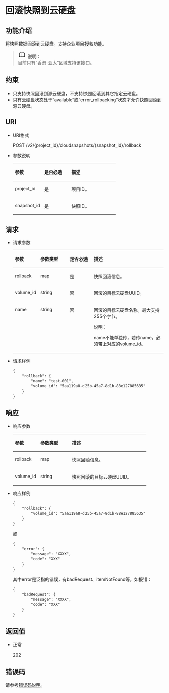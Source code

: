 # 回滚快照到云硬盘<a name="ZH-CN_TOPIC_0142374138"></a>

## 功能介绍<a name="section29798282112049"></a>

将快照数据回滚到云硬盘。支持企业项目授权功能。

>![](public_sys-resources/icon-note.gif) **说明：**   
>目前只有“香港-亚太”区域支持该接口。  

## 约束<a name="section18412201112049"></a>

-   只支持快照回滚到源云硬盘，不支持快照回滚到其它指定云硬盘。
-   只有云硬盘状态处于“available“或“error\_rollbacking“状态才允许快照回滚到源云硬盘。

## URI<a name="section56404342112049"></a>

-   URI格式

    POST /v2/\{project\_id\}/cloudsnapshots/\{snapshot\_id\}/rollback


-   参数说明

    <a name="zh-cn_topic_0051408629_table37114383112049"></a>
    <table><thead align="left"><tr id="zh-cn_topic_0051408629_row4845983112049"><th class="cellrowborder" valign="top" width="28.57%" id="mcps1.1.4.1.1"><p id="zh-cn_topic_0051408629_p56980371112049"><a name="zh-cn_topic_0051408629_p56980371112049"></a><a name="zh-cn_topic_0051408629_p56980371112049"></a>参数</p>
    </th>
    <th class="cellrowborder" valign="top" width="26.529999999999998%" id="mcps1.1.4.1.2"><p id="zh-cn_topic_0051408629_p52007339112049"><a name="zh-cn_topic_0051408629_p52007339112049"></a><a name="zh-cn_topic_0051408629_p52007339112049"></a>是否必选</p>
    </th>
    <th class="cellrowborder" valign="top" width="44.9%" id="mcps1.1.4.1.3"><p id="zh-cn_topic_0051408629_p51844944112049"><a name="zh-cn_topic_0051408629_p51844944112049"></a><a name="zh-cn_topic_0051408629_p51844944112049"></a>描述</p>
    </th>
    </tr>
    </thead>
    <tbody><tr id="zh-cn_topic_0051408629_row38690921112049"><td class="cellrowborder" valign="top" width="28.57%" headers="mcps1.1.4.1.1 "><p id="zh-cn_topic_0051408629_p46956895112049"><a name="zh-cn_topic_0051408629_p46956895112049"></a><a name="zh-cn_topic_0051408629_p46956895112049"></a>project_id</p>
    </td>
    <td class="cellrowborder" valign="top" width="26.529999999999998%" headers="mcps1.1.4.1.2 "><p id="zh-cn_topic_0051408629_p45412121112049"><a name="zh-cn_topic_0051408629_p45412121112049"></a><a name="zh-cn_topic_0051408629_p45412121112049"></a>是</p>
    </td>
    <td class="cellrowborder" valign="top" width="44.9%" headers="mcps1.1.4.1.3 "><p id="zh-cn_topic_0051408629_p54503167112049"><a name="zh-cn_topic_0051408629_p54503167112049"></a><a name="zh-cn_topic_0051408629_p54503167112049"></a>项目ID。</p>
    </td>
    </tr>
    <tr id="zh-cn_topic_0051408629_row20766463112049"><td class="cellrowborder" valign="top" width="28.57%" headers="mcps1.1.4.1.1 "><p id="zh-cn_topic_0051408629_p4361939112049"><a name="zh-cn_topic_0051408629_p4361939112049"></a><a name="zh-cn_topic_0051408629_p4361939112049"></a>snapshot_id</p>
    </td>
    <td class="cellrowborder" valign="top" width="26.529999999999998%" headers="mcps1.1.4.1.2 "><p id="zh-cn_topic_0051408629_p17772808112049"><a name="zh-cn_topic_0051408629_p17772808112049"></a><a name="zh-cn_topic_0051408629_p17772808112049"></a>是</p>
    </td>
    <td class="cellrowborder" valign="top" width="44.9%" headers="mcps1.1.4.1.3 "><p id="zh-cn_topic_0051408629_p30311366112049"><a name="zh-cn_topic_0051408629_p30311366112049"></a><a name="zh-cn_topic_0051408629_p30311366112049"></a>快照ID。</p>
    </td>
    </tr>
    </tbody>
    </table>


## 请求<a name="section54272198112126"></a>

-   请求参数

    <a name="zh-cn_topic_0051408629_table262294112126"></a>
    <table><thead align="left"><tr id="zh-cn_topic_0051408629_row15086975112126"><th class="cellrowborder" valign="top" width="15.841584158415841%" id="mcps1.1.5.1.1"><p id="zh-cn_topic_0051408629_p14085481112126"><a name="zh-cn_topic_0051408629_p14085481112126"></a><a name="zh-cn_topic_0051408629_p14085481112126"></a>参数</p>
    </th>
    <th class="cellrowborder" valign="top" width="19.801980198019802%" id="mcps1.1.5.1.2"><p id="zh-cn_topic_0051408629_p73303112126"><a name="zh-cn_topic_0051408629_p73303112126"></a><a name="zh-cn_topic_0051408629_p73303112126"></a>参数类型</p>
    </th>
    <th class="cellrowborder" valign="top" width="15.841584158415841%" id="mcps1.1.5.1.3"><p id="zh-cn_topic_0051408629_p5937586112126"><a name="zh-cn_topic_0051408629_p5937586112126"></a><a name="zh-cn_topic_0051408629_p5937586112126"></a>是否必选</p>
    </th>
    <th class="cellrowborder" valign="top" width="48.51485148514851%" id="mcps1.1.5.1.4"><p id="zh-cn_topic_0051408629_p11182433112126"><a name="zh-cn_topic_0051408629_p11182433112126"></a><a name="zh-cn_topic_0051408629_p11182433112126"></a>描述</p>
    </th>
    </tr>
    </thead>
    <tbody><tr id="zh-cn_topic_0051408629_row33533036112126"><td class="cellrowborder" valign="top" width="15.841584158415841%" headers="mcps1.1.5.1.1 "><p id="zh-cn_topic_0051408629_p31821365112126"><a name="zh-cn_topic_0051408629_p31821365112126"></a><a name="zh-cn_topic_0051408629_p31821365112126"></a>rollback</p>
    </td>
    <td class="cellrowborder" valign="top" width="19.801980198019802%" headers="mcps1.1.5.1.2 "><p id="zh-cn_topic_0051408629_p27393734112126"><a name="zh-cn_topic_0051408629_p27393734112126"></a><a name="zh-cn_topic_0051408629_p27393734112126"></a>map</p>
    </td>
    <td class="cellrowborder" valign="top" width="15.841584158415841%" headers="mcps1.1.5.1.3 "><p id="zh-cn_topic_0051408629_p4299976112126"><a name="zh-cn_topic_0051408629_p4299976112126"></a><a name="zh-cn_topic_0051408629_p4299976112126"></a>是</p>
    </td>
    <td class="cellrowborder" valign="top" width="48.51485148514851%" headers="mcps1.1.5.1.4 "><p id="zh-cn_topic_0051408629_p12753762112126"><a name="zh-cn_topic_0051408629_p12753762112126"></a><a name="zh-cn_topic_0051408629_p12753762112126"></a>快照回滚信息。</p>
    </td>
    </tr>
    <tr id="zh-cn_topic_0051408629_row47675000112126"><td class="cellrowborder" valign="top" width="15.841584158415841%" headers="mcps1.1.5.1.1 "><p id="zh-cn_topic_0051408629_p36469802112126"><a name="zh-cn_topic_0051408629_p36469802112126"></a><a name="zh-cn_topic_0051408629_p36469802112126"></a>volume_id</p>
    </td>
    <td class="cellrowborder" valign="top" width="19.801980198019802%" headers="mcps1.1.5.1.2 "><p id="zh-cn_topic_0051408629_p1264009112126"><a name="zh-cn_topic_0051408629_p1264009112126"></a><a name="zh-cn_topic_0051408629_p1264009112126"></a>string</p>
    </td>
    <td class="cellrowborder" valign="top" width="15.841584158415841%" headers="mcps1.1.5.1.3 "><p id="zh-cn_topic_0051408629_p35275900112126"><a name="zh-cn_topic_0051408629_p35275900112126"></a><a name="zh-cn_topic_0051408629_p35275900112126"></a>否</p>
    </td>
    <td class="cellrowborder" valign="top" width="48.51485148514851%" headers="mcps1.1.5.1.4 "><p id="zh-cn_topic_0051408629_p38775660112126"><a name="zh-cn_topic_0051408629_p38775660112126"></a><a name="zh-cn_topic_0051408629_p38775660112126"></a>回滚的目标云硬盘UUID。</p>
    </td>
    </tr>
    <tr id="zh-cn_topic_0051408629_row13436622112126"><td class="cellrowborder" valign="top" width="15.841584158415841%" headers="mcps1.1.5.1.1 "><p id="zh-cn_topic_0051408629_p14624579112126"><a name="zh-cn_topic_0051408629_p14624579112126"></a><a name="zh-cn_topic_0051408629_p14624579112126"></a>name</p>
    </td>
    <td class="cellrowborder" valign="top" width="19.801980198019802%" headers="mcps1.1.5.1.2 "><p id="zh-cn_topic_0051408629_p43740265112126"><a name="zh-cn_topic_0051408629_p43740265112126"></a><a name="zh-cn_topic_0051408629_p43740265112126"></a>string</p>
    </td>
    <td class="cellrowborder" valign="top" width="15.841584158415841%" headers="mcps1.1.5.1.3 "><p id="zh-cn_topic_0051408629_p53300583112126"><a name="zh-cn_topic_0051408629_p53300583112126"></a><a name="zh-cn_topic_0051408629_p53300583112126"></a>否</p>
    </td>
    <td class="cellrowborder" valign="top" width="48.51485148514851%" headers="mcps1.1.5.1.4 "><p id="zh-cn_topic_0051408629_p22380006112126"><a name="zh-cn_topic_0051408629_p22380006112126"></a><a name="zh-cn_topic_0051408629_p22380006112126"></a>回滚的目标云硬盘名称。<span id="zh-cn_topic_0051408629_text9102076152627"><a name="zh-cn_topic_0051408629_text9102076152627"></a><a name="zh-cn_topic_0051408629_text9102076152627"></a>最大支持255个字节。</span></p>
    <div class="note" id="zh-cn_topic_0051408629_note6490498915441"><a name="zh-cn_topic_0051408629_note6490498915441"></a><a name="zh-cn_topic_0051408629_note6490498915441"></a><span class="notetitle"> 说明： </span><div class="notebody"><p id="zh-cn_topic_0051408629_p4727398915441"><a name="zh-cn_topic_0051408629_p4727398915441"></a><a name="zh-cn_topic_0051408629_p4727398915441"></a>name不能单独传，若传name，必须带上对应的volume_id。</p>
    </div></div>
    </td>
    </tr>
    </tbody>
    </table>


-   请求样例

    ```
    {
        "rollback": {
            "name": "test-001",
            "volume_id": "5aa119a8-d25b-45a7-8d1b-88e127885635"
        }
    }
    ```


## 响应<a name="section50618846112239"></a>

-   响应参数

    <a name="zh-cn_topic_0051408629_table55593749112239"></a>
    <table><thead align="left"><tr id="zh-cn_topic_0051408629_row12503066112239"><th class="cellrowborder" valign="top" width="19.05%" id="mcps1.1.4.1.1"><p id="zh-cn_topic_0051408629_p6115391112239"><a name="zh-cn_topic_0051408629_p6115391112239"></a><a name="zh-cn_topic_0051408629_p6115391112239"></a>参数</p>
    </th>
    <th class="cellrowborder" valign="top" width="23.810000000000002%" id="mcps1.1.4.1.2"><p id="zh-cn_topic_0051408629_p25584640112239"><a name="zh-cn_topic_0051408629_p25584640112239"></a><a name="zh-cn_topic_0051408629_p25584640112239"></a>参数类型</p>
    </th>
    <th class="cellrowborder" valign="top" width="57.14%" id="mcps1.1.4.1.3"><p id="zh-cn_topic_0051408629_p21559929112239"><a name="zh-cn_topic_0051408629_p21559929112239"></a><a name="zh-cn_topic_0051408629_p21559929112239"></a>描述</p>
    </th>
    </tr>
    </thead>
    <tbody><tr id="zh-cn_topic_0051408629_row59821639112239"><td class="cellrowborder" valign="top" width="19.05%" headers="mcps1.1.4.1.1 "><p id="zh-cn_topic_0051408629_p13714567112239"><a name="zh-cn_topic_0051408629_p13714567112239"></a><a name="zh-cn_topic_0051408629_p13714567112239"></a>rollback</p>
    </td>
    <td class="cellrowborder" valign="top" width="23.810000000000002%" headers="mcps1.1.4.1.2 "><p id="zh-cn_topic_0051408629_p37138152112239"><a name="zh-cn_topic_0051408629_p37138152112239"></a><a name="zh-cn_topic_0051408629_p37138152112239"></a>map</p>
    </td>
    <td class="cellrowborder" valign="top" width="57.14%" headers="mcps1.1.4.1.3 "><p id="zh-cn_topic_0051408629_p58242347112239"><a name="zh-cn_topic_0051408629_p58242347112239"></a><a name="zh-cn_topic_0051408629_p58242347112239"></a>快照回滚信息。</p>
    </td>
    </tr>
    <tr id="zh-cn_topic_0051408629_row60405564112239"><td class="cellrowborder" valign="top" width="19.05%" headers="mcps1.1.4.1.1 "><p id="zh-cn_topic_0051408629_p61012545112239"><a name="zh-cn_topic_0051408629_p61012545112239"></a><a name="zh-cn_topic_0051408629_p61012545112239"></a>volume_id</p>
    </td>
    <td class="cellrowborder" valign="top" width="23.810000000000002%" headers="mcps1.1.4.1.2 "><p id="zh-cn_topic_0051408629_p43069135112239"><a name="zh-cn_topic_0051408629_p43069135112239"></a><a name="zh-cn_topic_0051408629_p43069135112239"></a>string</p>
    </td>
    <td class="cellrowborder" valign="top" width="57.14%" headers="mcps1.1.4.1.3 "><p id="zh-cn_topic_0051408629_p48278435112239"><a name="zh-cn_topic_0051408629_p48278435112239"></a><a name="zh-cn_topic_0051408629_p48278435112239"></a>快照回滚的目标云硬盘UUID。</p>
    </td>
    </tr>
    </tbody>
    </table>


-   响应样例

    ```
    {
        "rollback": {
            "volume_id": "5aa119a8-d25b-45a7-8d1b-88e127885635"
        }
    }
    ```

    或

    ```
    {
        "error": {
            "message": "XXXX", 
            "code": "XXX"
        }
    }
    ```

    其中error是泛指的错误，有badRequest、itemNotFound等，如报错：

    ```
    {
        "badRequest": {
            "message": "XXXX", 
            "code": "XXX"
        }
    }
    ```


## 返回值<a name="section16529200112352"></a>

-   正常

    202


## 错误码<a name="section431317151242"></a>

请参考[错误码说明](错误码说明.md)。

